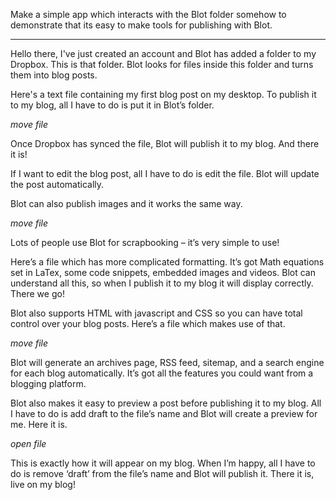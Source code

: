 Make a simple app which interacts with the Blot folder somehow to demonstrate that its easy to make tools for publishing with Blot.

-----------



Hello there, I've just created an account and Blot has added a folder to my Dropbox. This is that folder. Blot looks for files inside this folder and turns them into blog posts.

Here's a text file containing my first blog post on my desktop. To publish it to my blog, all I have to do is put it in Blot’s folder.

*move file*

Once Dropbox has synced the file, Blot will publish it to my blog. And there it is!

If I want to edit the blog post, all I have to do is edit the file. Blot will update the post automatically.

Blot can also publish images and it works the same way.

*move file*

Lots of people use Blot for scrapbooking – it’s very simple to use!

Here’s a file which has more complicated formatting. It’s got Math equations set in LaTex, some code snippets, embedded images and videos. Blot can understand all this, so when I publish it to my blog it will display correctly. There we go!

Blot also supports HTML with javascript and CSS so you can have total control over your blog posts. Here’s a file which makes use of that.

*move file*

Blot will generate an archives page, RSS feed, sitemap, and a search engine for each blog automatically. It’s got all the features you could want from a blogging platform.

Blot also makes it easy to preview a post before publishing it to my blog. All I have to do is add draft to the file’s name and Blot will create a preview for me. Here it is.

*open file*

This is exactly how it will appear on my blog. When I’m happy, all I have to do is remove ‘draft’ from the file’s name and Blot will publish it. There it is, live on my blog!



